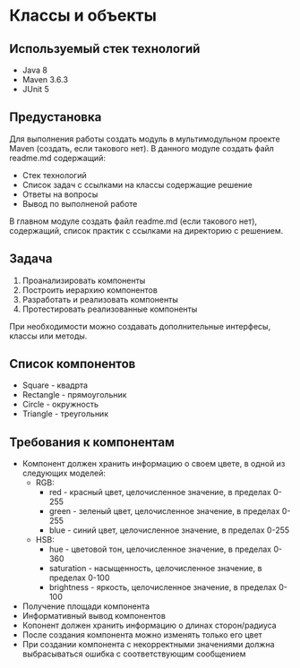 # Классы и объекты

## Используемый стек технологий

- Java 8
- Maven 3.6.3
- JUnit 5

## Предустановка

Для выполнения работы создать модуль в мультимодульном проекте Maven (создать, если такового нет).
В данного модуле создать файл readme.md содержащий:

- Стек технологий
- Список задач с ссылками на классы содержащие решение
- Ответы на вопросы
- Вывод по выполненой работе

В главном модуле создать файл readme.md (если такового нет), содержащий,
список практик с ссылками на директорию с решением.

## Задача

1. Проанализировать компоненты
2. Построить иерархию компонентов
3. Разработать и реализовать компоненты
4. Протестировать реализованные компоненты

При необходимости можно создавать дополнительные интерфесы, классы или методы.

## Список компонентов

- Square - квадрта
- Rectangle - прямоугольник
- Circle - окружность
- Triangle - треугольник

## Требования к компонентам

- Компонент должен хранить информацию о своем цвете, в одной из следующих моделей:
  - RGB:
    - red - красный цвет, целочисленное значение, в пределах 0-255
    - green - зеленый цвет, целочисленное значение, в пределах 0-255
    - blue - синий цвет, целочисленное значение, в пределах 0-255
  - HSB:
    - hue - цветовой тон, целочисленное значение, в пределах 0-360
    - saturation - насыщенность, целочисленное значение, в пределах 0-100
    - brightness - яркость, целочисленное значение, в пределах 0-100
- Получение площади компонента
- Информативный вывод компонентов
- Копонент должен хранить информацию о длинах сторон/радиуса
- После создания компонента можно изменять только его цвет
- При создании компонента с некорректными значениями должна выбрасываться ошибка с соответствующим сообщением
